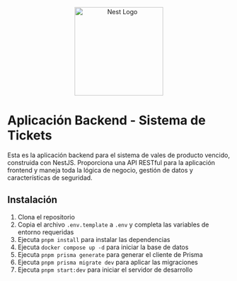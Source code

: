 <p align="center">
  <a href="http://nestjs.com/" target="blank"><img src="https://nestjs.com/img/logo-small.svg" width="200" alt="Nest Logo" /></a>
</p>

# Aplicación Backend - Sistema de Tickets

Esta es la aplicación backend para el sistema de vales de producto vencido, construida con NestJS. Proporciona una API RESTful para la aplicación frontend y maneja toda la lógica de negocio, gestión de datos y características de seguridad.

## Instalación

1. Clona el repositorio
2. Copia el archivo `.env.template` a `.env` y completa las variables de entorno requeridas
3. Ejecuta `pnpm install` para instalar las dependencias
4. Ejecuta `docker compose up -d` para iniciar la base de datos
5. Ejecuta `pnpm prisma generate` para generar el cliente de Prisma
6. Ejecuta `pnpm prisma migrate dev` para aplicar las migraciones
7. Ejecuta `pnpm start:dev` para iniciar el servidor de desarrollo
